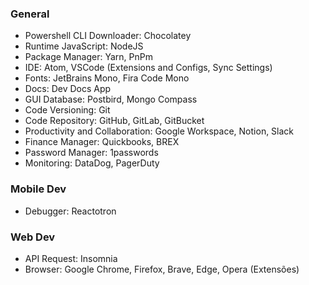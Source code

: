 ### General
- Powershell CLI Downloader:        Chocolatey
- Runtime JavaScript:               NodeJS
- Package Manager:                  Yarn, PnPm
- IDE:                              Atom, VSCode (Extensions and Configs, Sync Settings)
- Fonts:                            JetBrains Mono, Fira Code Mono
- Docs:                             Dev Docs App
- GUI Database:                     Postbird, Mongo Compass
- Code Versioning:                  Git
- Code Repository:                  GitHub, GitLab, GitBucket
- Productivity and Collaboration:   Google Workspace, Notion, Slack
- Finance Manager:                  Quickbooks, BREX
- Password Manager:                 1passwords
- Monitoring:                       DataDog, PagerDuty

### Mobile Dev
- Debugger:                         Reactotron

### Web Dev
- API Request:                      Insomnia
- Browser:                          Google Chrome, Firefox, Brave, Edge, Opera (Extensões)
